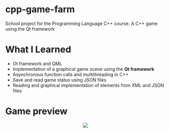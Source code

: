 # cpp-game-farm
School project for the Programming Language C++ course. A C++ game using the Qt framework

# What I Learned
* Ot framework and QML
* Implementation of a graphical game scene using the **Qt framework**
* Asynchronous function calls and multithreading in C++
* Save and read game status using JSON files 
* Reading and graphical implementation of elements from XML and JSON files

# Game preview
<p align="center"><img src="game-gif-resource/game-cpp-review.gif"/></p>
